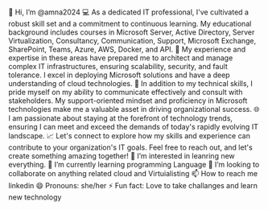 👋 Hi, I’m @amna2024
💻 As a dedicated IT professional, I've cultivated a robust skill set and a commitment to continuous learning. My educational background includes courses in Microsoft Server, Active Directory, Server Virtualization, Consultancy, Communication, Support, Microsoft Exchange, SharePoint, Teams, Azure, AWS, Docker, and API.
🚀 My experience and expertise in these areas have prepared me to architect and manage complex IT infrastructures, ensuring scalability, security, and fault tolerance. I excel in deploying Microsoft solutions and have a deep understanding of cloud technologies.
🔧 In addition to my technical skills, I pride myself on my ability to communicate effectively and consult with stakeholders. My support-oriented mindset and proficiency in Microsoft technologies make me a valuable asset in driving organizational success.
🌐 I am passionate about staying at the forefront of technology trends, ensuring I can meet and exceed the demands of today's rapidly evolving IT landscape.
📈 Let's connect to explore how my skills and experience can contribute to your organization's IT goals. Feel free to reach out, and let's create something amazing together!
👀 I’m interested in leanring new everything.
🌱 I’m currently learning programming Language
💞️ I’m looking to collaborate on anything related cloud and Virtuialisting
📫 How to reach me linkedin
😄 Pronouns: she/her
⚡ Fun fact: Love to take challanges and learn new technology

